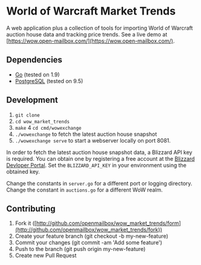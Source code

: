 # World of Warcraft Market Trends
A web application plus a collection of tools for importing World of Warcraft auction house data and tracking price trends. See a live demo at [https://wow.open-mailbox.com/](https://wow.open-mailbox.com/).

## Dependencies
* [Go](https://golang.org/) (tested on 1.9)
* [PostgreSQL](https://www.postgresql.org/) (tested on 9.5)

## Development
1. `git clone`
2. `cd wow_market_trends`
3. `make`
4 `cd cmd/wowexchange`
4. `./wowexchange` to fetch the latest auction house snapshot
5. `./wowexchange serve` to start a webserver locally on port 8081.

In order to fetch the latest auction house snapshot data, a Blizzard API key is required. You can obtain one by registering a free account at the [Blizzard Devloper Portal](https://dev.battle.net/). Set the `BLIZZARD_API_KEY` in your environment using the obtained key.

Change the constants in `server.go` for a different port or logging directory. Change the constant in `auctions.go` for a different WoW realm.

## Contributing
1. Fork it ([http://github.com/openmailbox/wow_market_trends/form](http://github.com/openmailbox/wow_market_trends/fork))
2. Create your feature branch (git checkout -b my-new-feature)
3. Commit your changes (git commit -am 'Add some feature')
4. Push to the branch (git push origin my-new-feature)
5. Create new Pull Request
